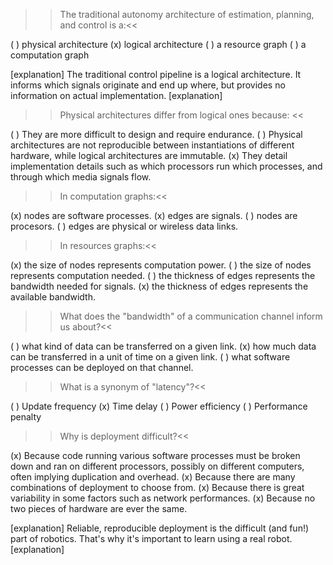 >> The traditional autonomy architecture of estimation, planning, and control is a:<<

( ) physical architecture
(x) logical architecture
( ) a resource graph
( ) a computation graph

[explanation]
The traditional control pipeline is a logical architecture. It informs which signals originate and end up where, but provides no information on actual implementation.
[explanation]

>> Physical architectures differ from logical ones because: <<

( ) They are more difficult to design and require endurance. 
( ) Physical architectures are not reproducible between instantiations of different hardware, while logical architectures are immutable.
(x) They detail implementation details such as which processors run which processes, and through which media signals flow. 

>>In computation graphs:<<

(x) nodes are software processes.
(x) edges are signals.
( ) nodes are procesors.
( ) edges are physical or wireless data links.

>>In resources graphs:<<

(x) the size of nodes represents computation power.
( ) the size of nodes represents computation needed.
( ) the thickness of edges represents the bandwidth needed for signals.
(x) the thickness of edges represents the available bandwidth.

>> What does the "bandwidth" of a communication channel inform us about?<<

( ) what kind of data can be transferred on a given link.
(x) how much data can be transferred in a unit of time on a given link.
( ) what software processes can be deployed on that channel.

>> What is a synonym of "latency"?<<

( ) Update frequency
(x) Time delay
( ) Power efficiency
( ) Performance penalty

>> Why is deployment difficult?<<

(x) Because code running various software processes must be broken down and ran on different processors, possibly on different computers, often implying duplication and overhead.
(x) Because there are many combinations of deployment to choose from.
(x) Because there is great variability in some factors such as network performances.
(x) Because no two pieces of hardware are ever the same.

[explanation]
Reliable, reproducible deployment is the difficult (and fun!) part of robotics. That's why it's important to learn using a real robot.
[explanation]
